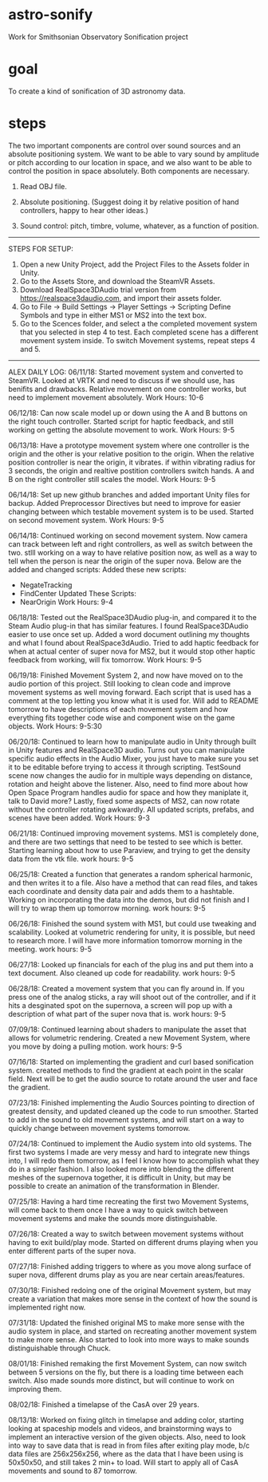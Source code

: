# astro-sonify
Work for Smithsonian Observatory Sonification project

# goal
To create a kind of sonification of 3D astronomy data.

# steps

The two important components are control over sound sources and an
absolute positioning system.  We want to be able to vary sound by
amplitude or pitch according to our location in space, and we also
want to be able to control the position in space absolutely.  Both
components are necessary.


1. Read OBJ file.

2. Absolute positioning.  (Suggest doing it by relative position of
   hand controllers, happy to hear other ideas.)
   
3. Sound control: pitch, timbre, volume, whatever, as a function of
   position. 
 
---------------------------------------------------------------------
STEPS FOR SETUP:

1. Open a new Unity Project, add the Project Files to the Assets folder in Unity.
2. Go to the Assets Store, and download the SteamVR Assets.
3. Download RealSpace3DAudio trial version from https://realspace3daudio.com, and import their assets folder.
4. Go to File -> Build Settings -> Player Settings -> Scripting Define Symbols and type in either MS1 or MS2 into the text box.
5. Go to the Scences folder, and select a the completed movement system that you selected in step 4 to test. Each completed scene has a different movement system inside. To switch Movement systems, repeat steps 4 and 5.


---------------------------------------------------------------------
   ALEX DAILY LOG:
   06/11/18: Started movement system and converted to SteamVR. 
   Looked at VRTK and need to discuss if we should use, has benifits 
   and drawbacks. Relative movement on one controller works, but need 
   to implement movement absolutely.
   Work Hours: 10-6

   06/12/18: Can now scale model up or down using the A and B buttons on 
   the right touch controller. Started script for haptic feedback, and still
   working on getting the absolute movement to work.
   Work Hours: 9-5 

   06/13/18: Have a prototype movement system where one controller is the origin and 
   the other is your relative position to the origin. When the relative 
   position controller is near the origin, it vibrates. if within 
   vibrating radius for 3 seconds, the origin and realtive postition 
   controllers switch hands. A and B on the right controller still
   scales the model.
   Work Hours: 9-5
   
   06/14/18: Set up new github branches and added important Unity files for backup. 
   Added Preprocessor Directives but need to improve for easier changing between 
   which testable movement system is to be used. Started on second movement system.
   Work Hours: 9-5
   
   06/14/18: Continued working on second movement system. Now camera can track between left and 
   right controllers, as well as switch between the two. stlll working on a way to have relative position now,
   as well as a way to tell when the person is near the origin of the super nova. Below are the added and changed
   scripts:
   Added these new scripts:
- NegateTracking
- FindCenter
Updated These Scripts:
- NearOrigin
Work Hours: 9-4

06/18/18: Tested out the RealSpace3DAudio plug-in, and compared it to the Steam Audio plug-in that has similar features. I found RealSpace3DAudio easier to use once set up. Added a word document outlining my thoughts and what I found about RealSpace3dAudio. Tried to add haptic feedback for when at actual center of super nova for MS2, but it would stop other haptic feedback from working, will fix tomorrow. 
Work Hours: 9-5

06/19/18: Finished Movement System 2, and now have moved on to the audio portion of this project. Still looking to clean code and improve movement systems as well moving forward. Each script that is used has a comment at the top letting you know what it is used for. Will add to README tomorrow to have descriptions of each movement system and how everything fits together code wise and component wise on the game objects.
Work Hours: 9-5:30

06/20/18: Continued to learn how to manipulate audio in Unity through built in Unity features and RealSpace3D audio. Turns out you can manipulate specific audio effects in the Audio Mixer, you just have to make sure you set it to be editable before trying to access it through scripting. TestSound scene now changes the audio for in multiple ways depending on distance, rotation and height above the listener. Also, need to find more about how Open Space Program handles audio for space and how they maniplate it, talk to David more? Lastly, fixed some aspects of MS2, can now rotate without the controller rotating awkwardly. All updated scripts, prefabs, and scenes have been added. 
Work Hours: 9-3

06/21/18: Continued improving movement systems. MS1 is completely done, and there are two settings that need to be tested to see which is better. Starting learning about how to use Paraview, and trying to get the density data from the vtk file.
work hours: 9-5

06/25/18: Created a function that generates a random spherical harmonic, and then writes it to a file. Also have a method that can read files, and takes each coordinate and density data pair and adds them to a hashtable. Working on incorporating the data into the demos, but did not finish and I will try to wrap them up tomorrow morning.
work hours: 9-5

06/26/18: Finished the sound system with MS1, but could use tweaking and scalability. Looked at volumetric rendering for unity, it is possible, but need to research more. I will have more information tomorrow morning in the meeting. 
work hours: 9-5

06/27/18: Looked up financials for each of the plug ins and put them into a text document. Also cleaned up code for readability.
work hours: 9-5

06/28/18: Created a movement system that you can fly around in. If you press one of the analog sticks, a ray will shoot out of the controller, and if it hits a desginated spot on the supernova, a screen will pop up with a description of what part of the super nova that is.
work hours: 9-5

07/09/18: Continued learning about shaders to manipulate the asset that allows for volumetric rendering. Created a new Movement System, where you move by doing a pulling motion. 
work hours: 9-5

07/16/18: Started on implementing the gradient and curl based sonification system. created methods to find the gradient at each point in the scalar field. Next will be to get the audio source to rotate around the user and face the gradient. 

07/23/18: Finished implementing the Audio Sources pointing to direction of greatest density, and updated cleaned up the code to run smoother. Started to add in the sound to old movement systems, and will start on a way to quickly change between movement systems tomorrow.

07/24/18: Continued to implement the Audio system into old systems. The first two systems I made are very messy and hard to integrate new things into, I will redo them tomorrow, as I feel I know how to accomplish what they do in a simpler fashion. I also looked more into blending the different meshes of the supernova together, it is difficult in Unity, but may be possible to create an animation of the transformation in Blender.

07/25/18: Having a hard time recreating the first two Movement Systems, will come back to them once I have a way to quick switch between movement systems and make the sounds more distinguishable. 

07/26/18: Created a way to switch between movement systems without having to exit build/play mode. Started on different drums playing when you enter different parts of the super nova.

07/27/18: Finished adding triggers to where as you move along surface of super nova, different drums play as you are near certain areas/features.

07/30/18: Finished redoing one of the original Movement system, but may create a variation that makes more sense in the context of how the sound is implemented right now.

07/31/18: Updated the finished original MS to make more sense with the audio system in place, and started on recreating another movement system to make more sense. Also started to look into more ways to make sounds distinguishable through Chuck.

08/01/18: Finished remaking the first Movement System, can now switch between 5 versions on the fly, but there is a loading time between each switch. Also made sounds more distinct, but will continue to work on improving them.

08/02/18: Finished a timelapse of the CasA over 29 years.

08/13/18: Worked on fixing glitch in timelapse and adding color, starting looking at spaceship models and videos, and brainstorming ways 
to implement an interactive version of the given objects. Also, need to look into way to save data that is read in from files after exiting play mode, b/c data files are 256x256x256, where as the data that I have been using is 50x50x50, and still takes 2 min+ to load. 
Will start to apply all of CasA movements and sound to 87 tomorrow.
